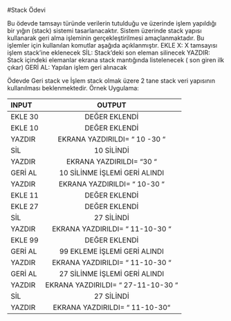 #Stack Ödevi

Bu ödevde tamsayı türünde verilerin tutulduğu ve üzerinde işlem yapıldığı bir yığın (stack) sistemi tasarlanacaktır. Sistem üzerinde stack yapısı kullanarak geri alma işleminin gerçekleştirilmesi amaçlanmaktadır. Bu işlemler için kullanılan komutlar aşağıda açıklanmıştır.
EKLE X: X tamsayısı işlem stack’ine eklenecek
SİL: Stack’deki son eleman silinecek
YAZDIR: Stack içindeki elemanlar ekrana stack mantığında listelenecek ( son giren ilk çıkar)
GERİ AL: Yapılan işlem geri alınacak

Ödevde Geri stack ve İşlem stack olmak üzere 2 tane stack veri yapısının kullanılması beklenmektedir.
Örnek Uygulama:


| INPUT 		| 		OUTPUT | 
|	:---        |     :---:      |   
|	EKLE 30   	| DEĞER EKLENDİ     | 
|	EKLE 10     | DEĞER EKLENDİ       | 
|	YAZDIR	 	| EKRANA YAZDIRILDI= “ 10 -30 “	|
|	SİL			| 10 SİLİNDİ	|
|	YAZDIR		| EKRANA YAZDIRILDI= “30 “|
|	GERİ AL		| 10 SİLİNME İŞLEMİ GERİ ALINDI|
|	YAZDIR 		| EKRANA YAZDIRILDI= “ 10-30 “|
|	EKLE 11		|DEĞER EKLENDİ|
|	EKLE 27		|DEĞER EKLENDİ|
|	SİL			|27 SİLİNDİ|
|	YAZDIR		|EKRANA YAZDIRILDI= “ 11-10-30 “|
|	EKLE 99		|DEĞER EKLENDİ|
|	GERİ AL		|99 EKLEME İŞLEMİ GERİ ALINDI|
|	YAZDIR		|EKRANA YAZDIRILDI= “ 11-10-30 “|
|	GERİ AL		|27 SİLİNME İŞLEMİ GERİ ALINDI|
|	YAZDIR		|EKRANA YAZDIRILDI= “ 27-11-10-30 “|
|	SİL			|27 SİLİNDİ|
|	YAZDIR		|EKRANA YAZDIRILDI= “ 11-10-30“|
